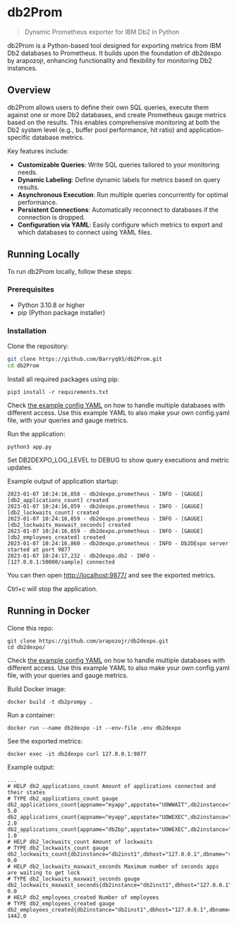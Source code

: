 # db2Prom

> Dynamic Prometheus exporter for IBM Db2 in Python

db2Prom is a Python-based tool designed for exporting metrics from IBM Db2 databases to Prometheus. It builds upon the foundation of db2dexpo by arapozojr, enhancing functionality and flexibility for monitoring Db2 instances.

## Overview

db2Prom allows users to define their own SQL queries, execute them against one or more Db2 databases, and create Prometheus gauge metrics based on the results. This enables comprehensive monitoring at both the Db2 system level (e.g., buffer pool performance, hit ratio) and application-specific database metrics.

Key features include:

- **Customizable Queries**: Write SQL queries tailored to your monitoring needs.
- **Dynamic Labeling**: Define dynamic labels for metrics based on query results.
- **Asynchronous Execution**: Run multiple queries concurrently for optimal performance.
- **Persistent Connections**: Automatically reconnect to databases if the connection is dropped.
- **Configuration via YAML**: Easily configure which metrics to export and which databases to connect using YAML files.

## Running Locally

To run db2Prom locally, follow these steps:

### Prerequisites

- Python 3.10.8 or higher
- pip (Python package installer)

### Installation

Clone the repository:

```bash
git clone https://github.com/Barryq93/db2Prom.git
cd db2Prom
```

Install all required packages using pip:

```shell
pip3 install -r requirements.txt
```

Check [the example config YAML](config.example.yaml) on how to handle multiple databases with different access. Use this example YAML to also make your own config.yaml file, with your queries and gauge metrics.

Run the application:

```shell
python3 app.py
```

Set DB2DEXPO_LOG_LEVEL to DEBUG to show query executions and metric updates.

Example output of application startup:

```text
2023-01-07 10:24:16,858 - db2dexpo.prometheus - INFO - [GAUGE] [db2_applications_count] created
2023-01-07 10:24:16,859 - db2dexpo.prometheus - INFO - [GAUGE] [db2_lockwaits_count] created
2023-01-07 10:24:16,859 - db2dexpo.prometheus - INFO - [GAUGE] [db2_lockwaits_maxwait_seconds] created
2023-01-07 10:24:16,859 - db2dexpo.prometheus - INFO - [GAUGE] [db2_employees_created] created
2023-01-07 10:24:16,860 - db2dexpo.prometheus - INFO - Db2DExpo server started at port 9877
2023-01-07 10:24:17,232 - db2dexpo.db2 - INFO - [127.0.0.1:50000/sample] connected
```

You can then open [http://localhost:9877/](http://localhost:9877/) and see the exported metrics.

Ctrl+c will stop the application.

## Running in Docker

Clone this repo:

```shell
git clone https://github.com/arapozojr/db2dexpo.git
cd db2dexpo/
```


Check [the example config YAML](config.example.yaml) on how to handle multiple databases with different access. Use this example YAML to also make your own config.yaml file, with your queries and gauge metrics.

Build Docker image:

```shell
docker build -t db2prompy .
```

Run a container:

```shell
docker run --name db2dexpo -it --env-file .env db2dexpo
```

See the exported metrics:

```shell
docker exec -it db2dexpo curl 127.0.0.1:9877
```

Example output:

```text
...
# HELP db2_applications_count Amount of applications connected and their states
# TYPE db2_applications_count gauge
db2_applications_count{appname="myapp",appstate="UOWWAIT",db2instance="db2inst1",dbhost="127.0.0.1",dbname="sample",dbport="50000",dbenv="test"} 5.0
db2_applications_count{appname="myapp",appstate="UOWEXEC",db2instance="db2inst1",dbhost="127.0.0.1",dbname="sample",dbport="50000",dbenv="test"} 2.0
db2_applications_count{appname="db2bp",appstate="UOWEXEC",db2instance="db2inst1",dbhost="127.0.0.1",dbname="sample",dbport="50000",dbenv="test"} 1.0
# HELP db2_lockwaits_count Amount of lockwaits
# TYPE db2_lockwaits_count gauge
db2_lockwaits_count{db2instance="db2inst1",dbhost="127.0.0.1",dbname="sample",dbport="50000",dbenv="test"} 0.0
# HELP db2_lockwaits_maxwait_seconds Maximum number of seconds apps are waiting to get lock
# TYPE db2_lockwaits_maxwait_seconds gauge
db2_lockwaits_maxwait_seconds{db2instance="db2inst1",dbhost="127.0.0.1",dbname="sample",dbport="50000",dbenv="test"} 0.0
# HELP db2_employees_created Number of employees
# TYPE db2_employees_created gauge
db2_employees_created{db2instance="db2inst1",dbhost="127.0.0.1",dbname="sample",dbport="50000",dbenv="test",persontype="employee"} 1442.0
```

